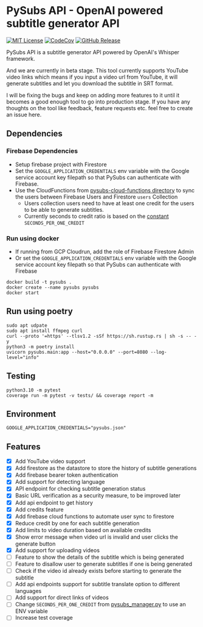 # PySubs API - OpenAI powered subtitle generator API
[![MIT License](https://img.shields.io/badge/License-MIT-yellow.svg)](https://github.com/platoputhur/pysubs/blob/main/LICENSE)
[![CodeCov](https://codecov.io/gh/platoputhur/pysubs/branch/main/graph/badge.svg)](https://codecov.io/gh/platoputhur/pysubs)
[![GitHub Release](https://img.shields.io/github/v/release/platoputhur/pysubs.svg)](https://github.com/platoputhur/pysubs/releases)

PySubs API  is a subtitle generator API powered by OpenAI's Whisper framework.

And we are currently in beta stage. This tool currently supports YouTube video links which means if you input a video url from YouTube, it will generate subtitles and let you download the subtitle in SRT format.

I will be fixing the bugs and keep on adding more features to it until it becomes a good enough tool to go into production stage.
If you have any thoughts on the tool like feedback, feature requests etc. feel free to create an issue here.

## Dependencies
### Firebase Dependencies
- Setup firebase project with Firestore
- Set the `GOOGLE_APPLICATION_CREDENTIALS` env variable with the Google service account key filepath so that PySubs can authenticate with Firebase.
- Use the CloudFunctions from [pysubs-cloud-functions directory](https://github.com/platoputhur/pysubs/tree/main/pysubs-cloud-functions) to sync the users between Firebase Users and Firestore `users` Collection
  - Users collection users need to have at least one credit for the users to be able to generate subtitles.
  - Currently seconds to credit ratio is based on the [constant](https://github.com/platoputhur/pysubs/blob/main/pysubs/utils/pysubs_manager.py#L24) `SECONDS_PER_ONE_CREDIT`
### Run using docker
- If running from GCP Cloudrun, add the role of Firebase Firestore Admin
- Or set the `GOOGLE_APPLICATION_CREDENTIALS` env variable with the Google service account key filepath so that PySubs can authenticate with Firebase
```shell
docker build -t pysubs .
docker create --name pysubs pysubs
docker start
```

## Run using poetry
```shell
sudo apt udpate
sudo apt install ffmpeg curl
curl --proto '=https' --tlsv1.2 -sSf https://sh.rustup.rs | sh -s -- -y
python3 -m poetry install
uvicorn pysubs.main:app --host="0.0.0.0" --port=8080 --log-level="info"
```

## Testing
```shell
python3.10 -m pytest
coverage run -m pytest -v tests/ && coverage report -m
```

## Environment
```dotenv
GOOGLE_APPLICATION_CREDENTIALS="pysubs.json"
```

## Features
- [x] Add YouTube video support
- [x] Add firestore as the datastore to store the history of subtitle generations
- [x] Add firebase bearer token authentication
- [x] Add support for detecting language
- [x] API endpoint for checking subtitle generation status
- [x] Basic URL verification as a security measure, to be improved later 
- [x] Add api endpoint to get history
- [x] Add credits feature
- [x] Add firebase cloud functions to automate user sync to firestore
- [x] Reduce credit by one for each subtitle generation
- [x] Add limits to video duration based on available credits
- [x] Show error message when video url is invalid and user clicks the generate button
- [x] Add support for uploading videos
- [ ] Feature to show the details of the subtitle which is being generated
- [ ] Feature to disallow user to generate subtitles if one is being generated
- [ ] Check if the video id already exists before starting to generate the subtitle
- [ ] Add api endpoints support for subtitle translate option to different languages
- [ ] Add support for direct links of videos
- [ ] Change `SECONDS_PER_ONE_CREDIT` from [pysubs_manager.py](https://github.com/platoputhur/pysubs/blob/main/pysubs/utils/pysubs_manager.py#L24) to use an ENV variable 
- [ ] Increase test coverage
